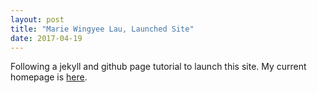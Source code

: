 ```yaml
---
layout: post
title: "Marie Wingyee Lau, Launched Site"
date: 2017-04-19
---
```


Following a jekyll and github page tutorial to launch this site. My current homepage is [here](http://ucolick.org/~lwymarie). 
